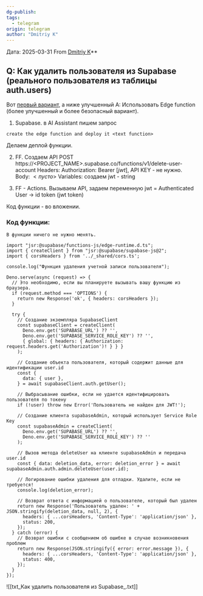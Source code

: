```yaml
---
dg-publish: 
tags:
  - telegram
origin: telegram
author: "Dmitriy K"
---
```


Дата:  2025-03-31
From [Dmitriy K](https://t.me/kirilkindn)**

## Q: Как удалить пользователя из Supabase (реального пользователя из таблицы auth.users)
Вот [первый вариант](https://t.me/flutterflow_rus/12435/52466), а ниже улучшенный
A: Использовать Edge function (более улучшенный и более безопасный вариант). 

1. Supabase. в AI Assistant пишем запрос
```
create the edge function and deploy it <text function>
``` 
Делаем деплой функции.

2. FF. Создаем API
POST https://<PROJECT_NAME>.supabase.co/functions/v1/delete-user-account
Headers: Authorization: Bearer $[jwt]$, API KEY - не нужно.
Body: $<пусто>$
Variables: создаем jwt - string

3. FF - Actions. Вызываем API, задаем переменную jwt = Authenticated User -> id token (jwt token)

Код функции - во вложении.
### Код функции:
```
В функции ничего не нужно менять.

import "jsr:@supabase/functions-js/edge-runtime.d.ts";
import { createClient } from "jsr:@supabase/supabase-js@2";
import { corsHeaders } from '../_shared/cors.ts';

console.log("Функция удаления учетной записи пользователя");

Deno.serve(async (request) => {
  // Это необходимо, если вы планируете вызывать вашу функцию из браузера.
  if (request.method === 'OPTIONS') {
    return new Response('ok', { headers: corsHeaders });
  }

  try {
    // Создание экземпляра SupabaseClient
    const supabaseClient = createClient(
      Deno.env.get('SUPABASE_URL') ?? '',
      Deno.env.get('SUPABASE_SERVICE_ROLE_KEY') ?? '',
      { global: { headers: { Authorization: request.headers.get('Authorization')! } } }
    );

    // Создание объекта пользователя, который содержит данные для идентификации user.id
    const {
      data: { user },
    } = await supabaseClient.auth.getUser();

    // Выбрасывание ошибки, если не удается идентифицировать пользователя по токену
    if (!user) throw new Error('Пользователь не найден для JWT!');

    // Создание клиента supabaseAdmin, который использует Service Role Key
    const supabaseAdmin = createClient(
      Deno.env.get('SUPABASE_URL') ?? '',
      Deno.env.get('SUPABASE_SERVICE_ROLE_KEY') ?? ''
    );

    // Вызов метода deleteUser на клиенте supabaseAdmin и передача user.id
    const { data: deletion_data, error: deletion_error } = await supabaseAdmin.auth.admin.deleteUser(user.id);

    // Логирование ошибки удаления для отладки. Удалите, если не требуется! 
    console.log(deletion_error);

    // Возврат ответа с информацией о пользователе, который был удален
    return new Response('Пользователь удален: ' + JSON.stringify(deletion_data, null, 2), {
      headers: { ...corsHeaders, 'Content-Type': 'application/json' },
      status: 200,
    });
  } catch (error) {
    // Возврат ошибки с сообщением об ошибке в случае возникновения проблем
    return new Response(JSON.stringify({ error: error.message }), {
      headers: { ...corsHeaders, 'Content-Type': 'application/json' },
      status: 400,
    });
  }
});
```

![[txt_Как удалить пользователя из Supabase_.txt]]